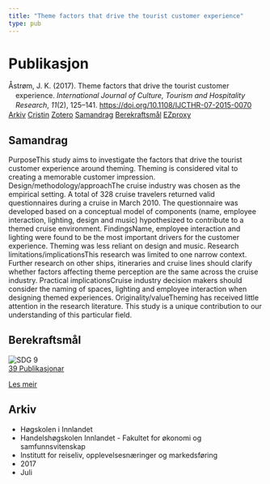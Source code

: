 ```yaml
---
title: "Theme factors that drive the tourist customer experience"
type: pub
---
```

<h1>Publikasjon</h1>
<article id="csl-bib-container-BFYG89VD" class="csl-bib-container">
  <div class="csl-bib-body" style="line-height: 1.35; padding-left: 1em; text-indent:-1em;">
  <div class="csl-entry">&#xC5;str&#xF8;m, J. K. (2017). Theme factors that drive the tourist customer experience. <i>International Journal of Culture, Tourism and Hospitality Research</i>, <i>11</i>(2), 125&#x2013;141. <a href="https://doi.org/10.1108/IJCTHR-07-2015-0070">https://doi.org/10.1108/IJCTHR-07-2015-0070</a></div>
</div>
  <div class="csl-bib-buttons">
    <a href="#taxonomy-article-BFYG89VD" class="csl-bib-button">Arkiv</a>
    <a href="https://app.cristin.no/results/show.jsf?id=1483494" alt="Cristin URL" class="csl-bib-button">Cristin</a>
    <a href="http://zotero.org/groups/5022929/items/BFYG89VD" alt="Zotero URL" class="csl-bib-button">Zotero</a>
    <a href="#abstract-article-BFYG89VD" class="csl-bib-button">Samandrag</a>
    <a href="#sdg-article-BFYG89VD" class="csl-bib-button">Berekraftsmål</a>
    <a href="http://ezproxy.inn.no/login?url=https://doi.org/10.1108/IJCTHR-07-2015-0070" class="csl-bib-button">EZproxy</a>
  </div>
  <div id="csl-bib-meta-container-BFYG89VD"></div>
</article>
<div id="csl-bib-meta-BFYG89VD" class="csl-bib-meta">
  <article id="abstract-article-BFYG89VD" class="abstract-article">
    <h1>Samandrag</h1>
    PurposeThis study aims to investigate the factors that drive the tourist customer experience around theming. Theming is considered vital to creating a memorable customer impression. Design/methodology/approachThe cruise industry was chosen as the empirical setting. A total of 328 cruise travelers returned valid questionnaires during a cruise in March 2010. The questionnaire was developed based on a conceptual model of components (name, employee interaction, lighting, design and music) hypothesized to contribute to a themed cruise environment. FindingsName, employee interaction and lighting were found to be the most important drivers for the customer experience. Theming was less reliant on design and music. Research limitations/implicationsThis research was limited to one narrow context. Further research on other ships, itineraries and cruise lines should clarify whether factors affecting theme perception are the same across the cruise industry. Practical implicationsCruise industry decision makers should consider the naming of spaces, lighting and employee interaction when designing themed experiences. Originality/valueTheming has received little attention in the research literature. This study is a unique contribution to our understanding of this particular field.
  </article>
  <article id="sdg-article-BFYG89VD" class="sdg-article">
    <h1>Berekraftsmål</h1>
    <div class="sdg-container"><div id="sdg9" class="sdg">
<img src="{{< params subfolder >}}images/sdg/sdg09_no.png" class="image" alt="SDG 9">
<div class="sdg-overlay">
<a href="{{< params subfolder >}}no/archive/?sdg=9#archive" class="sdg-publication-count"><span>39</span> Publikasjonar</a>
<p><a href="https://www.fn.no/om-fn/fns-baerekraftsmaal/industri-innovasjon-og-infrastruktur?lang=nno-NO" class="sdg-read-more">Les meir</a></p>
</div>
</div></div>
  </article>
  <article id="taxonomy-article-BFYG89VD" class="taxonomy-article">
    <h1>Arkiv</h1>
    <ul>
      <li>Høgskolen i Innlandet</li>
      <li>Handelshøgskolen Innlandet - Fakultet for økonomi og samfunnsvitenskap</li>
      <li>Institutt for reiseliv, opplevelsesnæringer og markedsføring</li>
      <li>2017</li>
      <li>Juli</li>
    </ul>
  </article>
</div>
